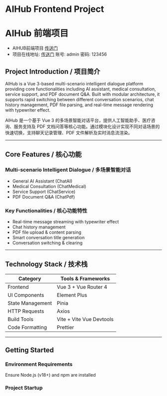 # AIHub Frontend Project
# AIHub 前端项目

- AIHUB前端项目 [传送门](https://github.com/Dai5297/AIHub-Backend)
- 项目在线地址: [传送门](http://47.94.112.239/)  账号: admin  密码: 123456 

## Project Introduction / 项目简介
AIHub is a Vue 3-based multi-scenario intelligent dialogue platform providing core functionalities including AI assistant, medical consultation, service support, and PDF document Q&A. Built with modular architecture, it supports rapid switching between different conversation scenarios, chat history management, PDF file parsing, and real-time message rendering with typewriter effect.

AIHub 是一个基于 Vue 3 的多场景智能对话平台，提供人工智能助手、医疗咨询、服务支持及 PDF 文档问答等核心功能。通过模块化设计实现不同对话场景的快速切换，支持聊天记录管理、PDF 文件解析及实时消息流渲染。

---

## Core Features / 核心功能
### Multi-scenario Intelligent Dialogue / 多场景智能对话
- General AI Assistant (ChatAI)
- Medical Consultation (ChatMedical)
- Service Support (ChatService)
- PDF Document Q&A (ChatPdf)

### Key Functionalities / 核心功能特性
- Real-time message streaming with typewriter effect
- Chat history management
- PDF file upload & content parsing
- Smart conversation title generation
- Conversation switching & clearing

---

## Technology Stack / 技术栈
| Category       | Tools & Frameworks                     | 
|----------------|----------------------------------------|
| Frontend       | Vue 3 + Vue Router 4                   |
| UI Components  | Element Plus                           |
| State Management | Pinia                        |
| HTTP Requests  | Axios                                  |
| Build Tools    | Vite + Vite Vue Devtools               |
| Code Formatting| Prettier                                |

---

## Getting Started

### Environment Requirements
Ensure Node.js (v18+) and npm are installed

### Project Startup
